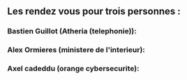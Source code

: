 ## Les rendez vous pour trois personnes  :


### Bastien Guillot (Atheria (telephonie)):










### Alex Ormieres (ministere de l'interieur):





### Axel cadeddu (orange cybersecurite):

